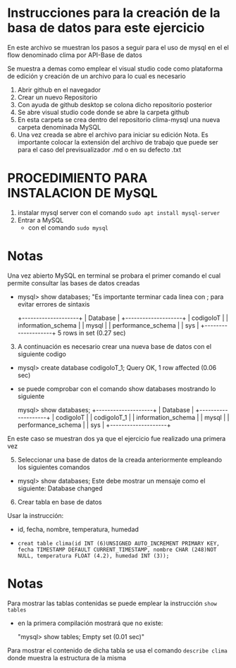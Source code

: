 
# Instrucciones para la creación de la basa de datos para este ejercicio 


En este archivo se muestran los pasos a seguir para el uso de mysql en el el flow denominado clima por API-Base de datos 


Se muestra a demas como emplear el visual studio code como plataforma de edición y creación de un archivo para lo cual es necesario 
1. Abrir github en el navegador 
2. Crear un nuevo Repositorio 
3. Con ayuda de github desktop se colona dicho repositorio posterior 
4. Se abre visual studio code donde se abre la carpeta github 
5. En esta carpeta se crea dentro del repositorio clima-mysql una nueva carpeta denominada MySQL 
6. Una vez creada se abre el archivo para iniciar su edición 
Nota. Es importante colocar la extensión del archivo de trabajo  que puede ser para el caso del previsualizador .md o en su defecto .txt 


# PROCEDIMIENTO PARA INSTALACION DE MySQL

1. instalar mysql server con el comando `sudo apt install mysql-server`
2. Entrar a MySQL 
   - con el comando 
            `sudo mysql`


# Notas 

 Una vez abierto MySQL en terminal se probara el primer comando el cual permite consultar las bases de datos creadas 

  - mysql> show databases; "Es importante terminar cada linea con ; para evitar errores de sintaxis 

   
    +--------------------+
| Database           |
+--------------------+
| codigoIoT          |
| information_schema |
| mysql              |
| performance_schema |
| sys                |
+--------------------+
5 rows in set (0.27 sec)

3. A continuación es necesario crear una nueva base de datos con el siguiente codigo 

- mysql> create database codigoIoT_1; 
Query OK, 1 row affected (0.06 sec)

- se puede comprobar con el comando show databases mostrando lo siguiente 

    mysql> show databases; 
+--------------------+
| Database           |
+--------------------+
| codigoIoT          |
| codigoIoT_1        |
| information_schema |
| mysql              |
| performance_schema |
| sys                |
+--------------------+

En este caso se muestran dos ya que el ejercicio fue realizado una primera vez 

5. Seleccionar una base de datos de la creada anteriormente empleando los siguientes comandos 
  - mysql> show databases; 
Este debe mostrar un mensaje como el siguiente: Database changed

6. Crear tabla en base de datos 

Usar la instrucción: 

- id, fecha, nombre, temperatura, humedad 

- `creat table clima(id INT (6)UNSIGNED AUTO_INCREMENT PRIMARY KEY, fecha TIMESTAMP DEFAULT CURRENT_TIMESTAMP, nombre CHAR (248)NOT NULL, temperatura FLOAT (4.2), humedad INT (3));`


# Notas 
Para mostrar las tablas contenidas se puede emplear la instrucción `show tables` 

- en la primera compilación mostrará que no existe: 

    "mysql> show tables;
Empty set (0.01 sec)"

Para mostrar el contenido de dicha tabla se usa el comando `describe clima`
donde muestra la estructura de la misma 








    


